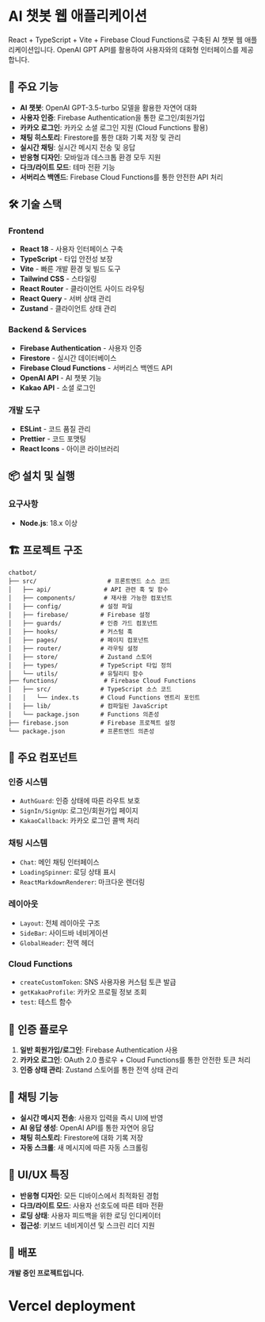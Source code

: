 # AI 챗봇 웹 애플리케이션

React + TypeScript + Vite + Firebase Cloud Functions로 구축된 AI 챗봇 웹 애플리케이션입니다. OpenAI GPT API를 활용하여 사용자와의 대화형 인터페이스를 제공합니다.

## 🚀 주요 기능

- **AI 챗봇**: OpenAI GPT-3.5-turbo 모델을 활용한 자연어 대화
- **사용자 인증**: Firebase Authentication을 통한 로그인/회원가입
- **카카오 로그인**: 카카오 소셜 로그인 지원 (Cloud Functions 활용)
- **채팅 히스토리**: Firestore를 통한 대화 기록 저장 및 관리
- **실시간 채팅**: 실시간 메시지 전송 및 응답
- **반응형 디자인**: 모바일과 데스크톱 환경 모두 지원
- **다크/라이트 모드**: 테마 전환 기능
- **서버리스 백엔드**: Firebase Cloud Functions를 통한 안전한 API 처리

## 🛠️ 기술 스택

### Frontend

- **React 18** - 사용자 인터페이스 구축
- **TypeScript** - 타입 안전성 보장
- **Vite** - 빠른 개발 환경 및 빌드 도구
- **Tailwind CSS** - 스타일링
- **React Router** - 클라이언트 사이드 라우팅
- **React Query** - 서버 상태 관리
- **Zustand** - 클라이언트 상태 관리

### Backend & Services

- **Firebase Authentication** - 사용자 인증
- **Firestore** - 실시간 데이터베이스
- **Firebase Cloud Functions** - 서버리스 백엔드 API
- **OpenAI API** - AI 챗봇 기능
- **Kakao API** - 소셜 로그인

### 개발 도구

- **ESLint** - 코드 품질 관리
- **Prettier** - 코드 포맷팅
- **React Icons** - 아이콘 라이브러리

## 📦 설치 및 실행

### 요구사항

- **Node.js**: 18.x 이상

## 🏗️ 프로젝트 구조

```
chatbot/
├── src/                    # 프론트엔드 소스 코드
│   ├── api/               # API 관련 훅 및 함수
│   ├── components/        # 재사용 가능한 컴포넌트
│   ├── config/           # 설정 파일
│   ├── firebase/         # Firebase 설정
│   ├── guards/           # 인증 가드 컴포넌트
│   ├── hooks/            # 커스텀 훅
│   ├── pages/            # 페이지 컴포넌트
│   ├── router/           # 라우팅 설정
│   ├── store/            # Zustand 스토어
│   ├── types/            # TypeScript 타입 정의
│   └── utils/            # 유틸리티 함수
├── functions/             # Firebase Cloud Functions
│   ├── src/              # TypeScript 소스 코드
│   │   └── index.ts      # Cloud Functions 엔트리 포인트
│   ├── lib/              # 컴파일된 JavaScript
│   └── package.json      # Functions 의존성
├── firebase.json         # Firebase 프로젝트 설정
└── package.json          # 프론트엔드 의존성
```

## 🔧 주요 컴포넌트

### 인증 시스템

- `AuthGuard`: 인증 상태에 따른 라우트 보호
- `SignIn/SignUp`: 로그인/회원가입 페이지
- `KakaoCallback`: 카카오 로그인 콜백 처리

### 채팅 시스템

- `Chat`: 메인 채팅 인터페이스
- `LoadingSpinner`: 로딩 상태 표시
- `ReactMarkdownRenderer`: 마크다운 렌더링

### 레이아웃

- `Layout`: 전체 레이아웃 구조
- `SideBar`: 사이드바 네비게이션
- `GlobalHeader`: 전역 헤더

### Cloud Functions

- `createCustomToken`: SNS 사용자용 커스텀 토큰 발급
- `getKakaoProfile`: 카카오 프로필 정보 조회
- `test`: 테스트 함수

## 🔐 인증 플로우

1. **일반 회원가입/로그인**: Firebase Authentication 사용
2. **카카오 로그인**: OAuth 2.0 플로우 + Cloud Functions를 통한 안전한 토큰 처리
3. **인증 상태 관리**: Zustand 스토어를 통한 전역 상태 관리

## 💬 채팅 기능

- **실시간 메시지 전송**: 사용자 입력을 즉시 UI에 반영
- **AI 응답 생성**: OpenAI API를 통한 자연어 응답
- **채팅 히스토리**: Firestore에 대화 기록 저장
- **자동 스크롤**: 새 메시지에 따른 자동 스크롤링

## 🎨 UI/UX 특징

- **반응형 디자인**: 모든 디바이스에서 최적화된 경험
- **다크/라이트 모드**: 사용자 선호도에 따른 테마 전환
- **로딩 상태**: 사용자 피드백을 위한 로딩 인디케이터
- **접근성**: 키보드 네비게이션 및 스크린 리더 지원

## 🚀 배포

**개발 중인 프로젝트입니다.**

# Vercel deployment
